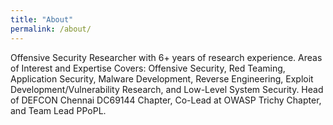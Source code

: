 ```yaml
---
title: "About"
permalink: /about/
---
```


Offensive Security Researcher with 6+ years of research experience. Areas of Interest and Expertise Covers: Offensive Security, Red Teaming, Application Security, Malware Development, Reverse Engineering, Exploit Development/Vulnerability Research, and Low-Level System Security. Head of DEFCON Chennai DC69144 Chapter, Co-Lead at OWASP Trichy Chapter, and Team Lead PPoPL. 

